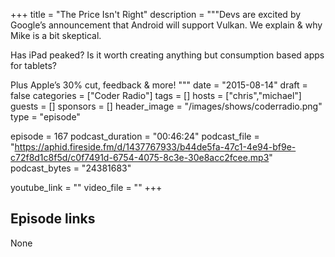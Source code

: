 +++
title = "The Price Isn't Right"
description = """Devs are excited by Google’s announcement that Android will support Vulkan. We explain & why Mike is a bit skeptical.

Has iPad peaked? Is it worth creating anything but consumption based apps for tablets?

Plus Apple’s 30% cut, feedback & more!
"""
date = "2015-08-14"
draft = false
categories = ["Coder Radio"]
tags = []
hosts = ["chris","michael"]
guests = []
sponsors = []
header_image = "/images/shows/coderradio.png"
type = "episode"

episode = 167
podcast_duration = "00:46:24"
podcast_file = "https://aphid.fireside.fm/d/1437767933/b44de5fa-47c1-4e94-bf9e-c72f8d1c8f5d/c0f7491d-6754-4075-8c3e-30e8acc2fcee.mp3"
podcast_bytes = "24381683"

youtube_link = ""
video_file = ""
+++

## Episode links

None

